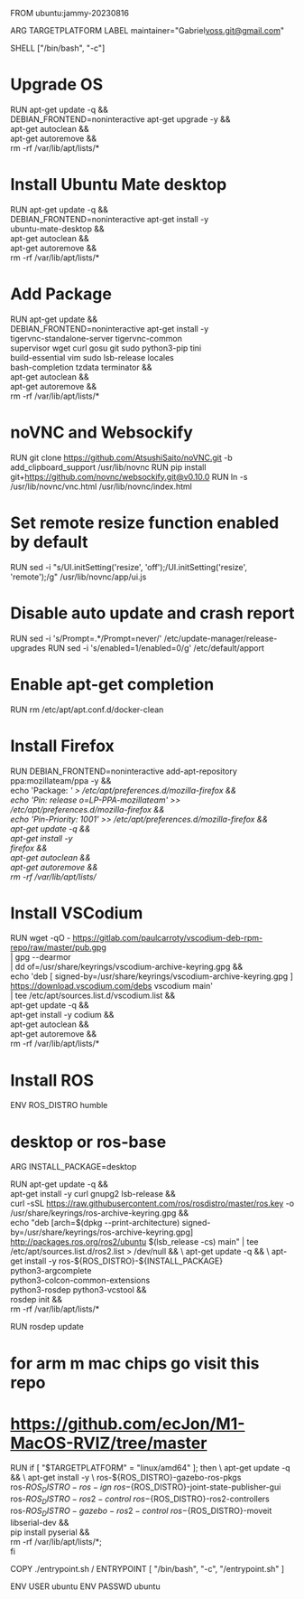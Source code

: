 FROM ubuntu:jammy-20230816

ARG TARGETPLATFORM
LABEL maintainer="Gabriel<voss.git@gmail.com>"

SHELL ["/bin/bash", "-c"]

# Upgrade OS
RUN apt-get update -q && \
    DEBIAN_FRONTEND=noninteractive apt-get upgrade -y && \
    apt-get autoclean && \
    apt-get autoremove && \
    rm -rf /var/lib/apt/lists/*

# Install Ubuntu Mate desktop
RUN apt-get update -q && \
    DEBIAN_FRONTEND=noninteractive apt-get install -y \
    ubuntu-mate-desktop && \
    apt-get autoclean && \
    apt-get autoremove && \
    rm -rf /var/lib/apt/lists/*

# Add Package
RUN apt-get update && \
    DEBIAN_FRONTEND=noninteractive apt-get install -y \
    tigervnc-standalone-server tigervnc-common \
    supervisor wget curl gosu git sudo python3-pip tini \
    build-essential vim sudo lsb-release locales \
    bash-completion tzdata terminator && \
    apt-get autoclean && \
    apt-get autoremove && \
    rm -rf /var/lib/apt/lists/*

# noVNC and Websockify
RUN git clone https://github.com/AtsushiSaito/noVNC.git -b add_clipboard_support /usr/lib/novnc
RUN pip install git+https://github.com/novnc/websockify.git@v0.10.0
RUN ln -s /usr/lib/novnc/vnc.html /usr/lib/novnc/index.html

# Set remote resize function enabled by default
RUN sed -i "s/UI.initSetting('resize', 'off');/UI.initSetting('resize', 'remote');/g" /usr/lib/novnc/app/ui.js

# Disable auto update and crash report
RUN sed -i 's/Prompt=.*/Prompt=never/' /etc/update-manager/release-upgrades
RUN sed -i 's/enabled=1/enabled=0/g' /etc/default/apport

# Enable apt-get completion
RUN rm /etc/apt/apt.conf.d/docker-clean

# Install Firefox
RUN DEBIAN_FRONTEND=noninteractive add-apt-repository ppa:mozillateam/ppa -y && \
    echo 'Package: *' > /etc/apt/preferences.d/mozilla-firefox && \
    echo 'Pin: release o=LP-PPA-mozillateam' >> /etc/apt/preferences.d/mozilla-firefox && \
    echo 'Pin-Priority: 1001' >> /etc/apt/preferences.d/mozilla-firefox && \
    apt-get update -q && \
    apt-get install -y \
    firefox && \
    apt-get autoclean && \
    apt-get autoremove && \
    rm -rf /var/lib/apt/lists/*

# Install VSCodium
RUN wget -qO - https://gitlab.com/paulcarroty/vscodium-deb-rpm-repo/raw/master/pub.gpg \
    | gpg --dearmor \
    | dd of=/usr/share/keyrings/vscodium-archive-keyring.gpg && \
    echo 'deb [ signed-by=/usr/share/keyrings/vscodium-archive-keyring.gpg ] https://download.vscodium.com/debs vscodium main' \
    | tee /etc/apt/sources.list.d/vscodium.list && \
    apt-get update -q && \
    apt-get install -y codium && \
    apt-get autoclean && \
    apt-get autoremove && \
    rm -rf /var/lib/apt/lists/*

# Install ROS
ENV ROS_DISTRO humble
# desktop or ros-base
ARG INSTALL_PACKAGE=desktop

RUN apt-get update -q && \
    apt-get install -y curl gnupg2 lsb-release && \
    curl -sSL https://raw.githubusercontent.com/ros/rosdistro/master/ros.key -o /usr/share/keyrings/ros-archive-keyring.gpg && \
    echo "deb [arch=$(dpkg --print-architecture) signed-by=/usr/share/keyrings/ros-archive-keyring.gpg] http://packages.ros.org/ros2/ubuntu $(lsb_release -cs) main" | tee /etc/apt/sources.list.d/ros2.list > /dev/null && \
    apt-get update -q && \
    apt-get install -y ros-${ROS_DISTRO}-${INSTALL_PACKAGE} \
    python3-argcomplete \
    python3-colcon-common-extensions \
    python3-rosdep python3-vcstool && \
    rosdep init && \
    rm -rf /var/lib/apt/lists/*

RUN rosdep update

# for arm m mac chips go visit this repo
# https://github.com/ecJon/M1-MacOS-RVIZ/tree/master
RUN if [ "$TARGETPLATFORM" = "linux/amd64" ]; then \
    apt-get update -q && \
    apt-get install -y \
    ros-${ROS_DISTRO}-gazebo-ros-pkgs \
    ros-${ROS_DISTRO}-ros-ign \
    ros-${ROS_DISTRO}-joint-state-publisher-gui \
    ros-${ROS_DISTRO}-ros2-control \
    ros-${ROS_DISTRO}-ros2-controllers \
    ros-${ROS_DISTRO}-gazebo-ros2-control \
    ros-${ROS_DISTRO}-moveit \
    libserial-dev && \
    pip install pyserial && \
    rm -rf /var/lib/apt/lists/*; \
    fi

COPY ./entrypoint.sh /
ENTRYPOINT [ "/bin/bash", "-c", "/entrypoint.sh" ]

ENV USER ubuntu
ENV PASSWD ubuntu
